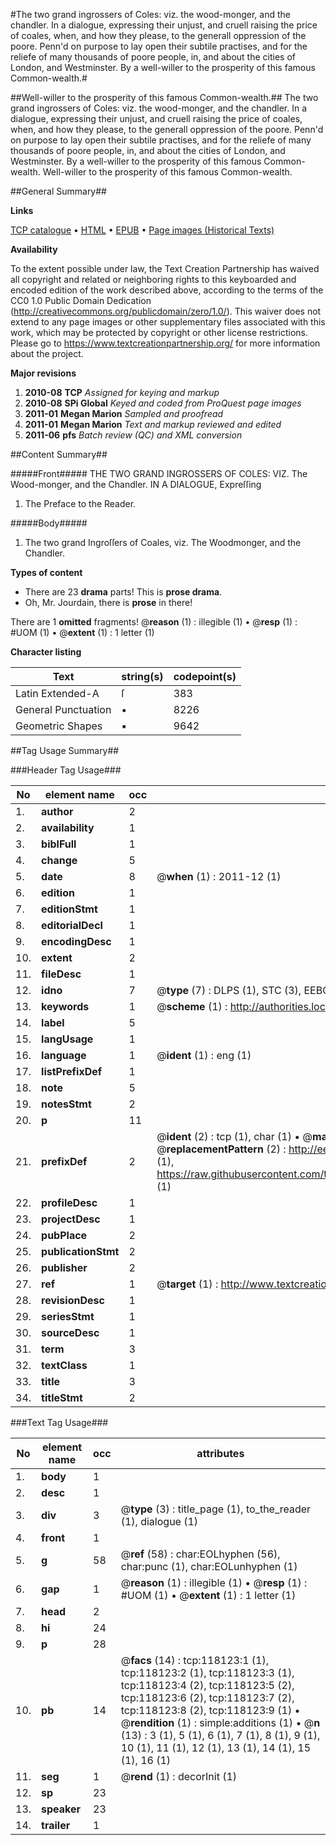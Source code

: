 #The two grand ingrossers of Coles: viz. the wood-monger, and the chandler. In a dialogue, expressing their unjust, and cruell raising the price of coales, when, and how they please, to the generall oppression of the poore. Penn'd on purpose to lay open their subtile practises, and for the reliefe of many thousands of poore people, in, and about the cities of London, and Westminster. By a well-willer to the prosperity of this famous Common-wealth.#

##Well-willer to the prosperity of this famous Common-wealth.##
The two grand ingrossers of Coles: viz. the wood-monger, and the chandler. In a dialogue, expressing their unjust, and cruell raising the price of coales, when, and how they please, to the generall oppression of the poore. Penn'd on purpose to lay open their subtile practises, and for the reliefe of many thousands of poore people, in, and about the cities of London, and Westminster. By a well-willer to the prosperity of this famous Common-wealth.
Well-willer to the prosperity of this famous Common-wealth.

##General Summary##

**Links**

[TCP catalogue](http://www.ota.ox.ac.uk/tcp/)  • 
[HTML](http://tei.it.ox.ac.uk/tcp/Texts-HTML/free/A95/A95422.html)  • 
[EPUB](http://tei.it.ox.ac.uk/tcp/Texts-EPUB/free/A95/A95422.epub) • 
[Page images (Historical Texts)](https://historicaltexts.jisc.ac.uk/eebo-99865872e)

**Availability**

To the extent possible under law, the Text Creation Partnership has waived all copyright and related or neighboring rights to this keyboarded and encoded edition of the work described above, according to the terms of the CC0 1.0 Public Domain Dedication (http://creativecommons.org/publicdomain/zero/1.0/). This waiver does not extend to any page images or other supplementary files associated with this work, which may be protected by copyright or other license restrictions. Please go to https://www.textcreationpartnership.org/ for more information about the project.

**Major revisions**

1. __2010-08__ __TCP__ *Assigned for keying and markup*
1. __2010-08__ __SPi Global__ *Keyed and coded from ProQuest page images*
1. __2011-01__ __Megan Marion__ *Sampled and proofread*
1. __2011-01__ __Megan Marion__ *Text and markup reviewed and edited*
1. __2011-06__ __pfs__ *Batch review (QC) and XML conversion*

##Content Summary##

#####Front#####
THE TWO GRAND INGROSSERS OF COLES: VIZ. The Wood-monger, and the Chandler. IN A DIALOGUE, Expreſſing
1. The Preface to the Reader.

#####Body#####

1. The two grand Ingroſſers of Coales, viz. The Woodmonger, and the Chandler.

**Types of content**

  * There are 23 **drama** parts! This is **prose drama**.
  * Oh, Mr. Jourdain, there is **prose** in there!

There are 1 **omitted** fragments! 
 @__reason__ (1) : illegible (1)  •  @__resp__ (1) : #UOM (1)  •  @__extent__ (1) : 1 letter (1)

**Character listing**


|Text|string(s)|codepoint(s)|
|---|---|---|
|Latin Extended-A|ſ|383|
|General Punctuation|•|8226|
|Geometric Shapes|▪|9642|

##Tag Usage Summary##

###Header Tag Usage###

|No|element name|occ|attributes|
|---|---|---|---|
|1.|__author__|2||
|2.|__availability__|1||
|3.|__biblFull__|1||
|4.|__change__|5||
|5.|__date__|8| @__when__ (1) : 2011-12 (1)|
|6.|__edition__|1||
|7.|__editionStmt__|1||
|8.|__editorialDecl__|1||
|9.|__encodingDesc__|1||
|10.|__extent__|2||
|11.|__fileDesc__|1||
|12.|__idno__|7| @__type__ (7) : DLPS (1), STC (3), EEBO-CITATION (1), PROQUEST (1), VID (1)|
|13.|__keywords__|1| @__scheme__ (1) : http://authorities.loc.gov/ (1)|
|14.|__label__|5||
|15.|__langUsage__|1||
|16.|__language__|1| @__ident__ (1) : eng (1)|
|17.|__listPrefixDef__|1||
|18.|__note__|5||
|19.|__notesStmt__|2||
|20.|__p__|11||
|21.|__prefixDef__|2| @__ident__ (2) : tcp (1), char (1)  •  @__matchPattern__ (2) : ([0-9\-]+):([0-9IVX]+) (1), (.+) (1)  •  @__replacementPattern__ (2) : http://eebo.chadwyck.com/downloadtiff?vid=$1&page=$2 (1), https://raw.githubusercontent.com/textcreationpartnership/Texts/master/tcpchars.xml#$1 (1)|
|22.|__profileDesc__|1||
|23.|__projectDesc__|1||
|24.|__pubPlace__|2||
|25.|__publicationStmt__|2||
|26.|__publisher__|2||
|27.|__ref__|1| @__target__ (1) : http://www.textcreationpartnership.org/docs/. (1)|
|28.|__revisionDesc__|1||
|29.|__seriesStmt__|1||
|30.|__sourceDesc__|1||
|31.|__term__|3||
|32.|__textClass__|1||
|33.|__title__|3||
|34.|__titleStmt__|2||


###Text Tag Usage###

|No|element name|occ|attributes|
|---|---|---|---|
|1.|__body__|1||
|2.|__desc__|1||
|3.|__div__|3| @__type__ (3) : title_page (1), to_the_reader (1), dialogue (1)|
|4.|__front__|1||
|5.|__g__|58| @__ref__ (58) : char:EOLhyphen (56), char:punc (1), char:EOLunhyphen (1)|
|6.|__gap__|1| @__reason__ (1) : illegible (1)  •  @__resp__ (1) : #UOM (1)  •  @__extent__ (1) : 1 letter (1)|
|7.|__head__|2||
|8.|__hi__|24||
|9.|__p__|28||
|10.|__pb__|14| @__facs__ (14) : tcp:118123:1 (1), tcp:118123:2 (1), tcp:118123:3 (1), tcp:118123:4 (2), tcp:118123:5 (2), tcp:118123:6 (2), tcp:118123:7 (2), tcp:118123:8 (2), tcp:118123:9 (1)  •  @__rendition__ (1) : simple:additions (1)  •  @__n__ (13) : 3 (1), 5 (1), 6 (1), 7 (1), 8 (1), 9 (1), 10 (1), 11 (1), 12 (1), 13 (1), 14 (1), 15 (1), 16 (1)|
|11.|__seg__|1| @__rend__ (1) : decorInit (1)|
|12.|__sp__|23||
|13.|__speaker__|23||
|14.|__trailer__|1||
